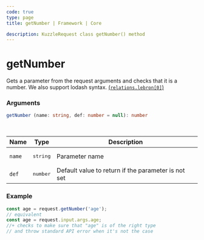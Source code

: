 ```yaml
---
code: true
type: page
title: getNumber | Framework | Core

description: KuzzleRequest class getNumber() method
---
```


# getNumber

<SinceBadge version="2.16.9" />

Gets a parameter from the request arguments and checks that it is a number.
We also support lodash syntax. [(`relations.lebron[0]`)](https://lodash.com/docs/4.17.15#get)

### Arguments

```ts
getNumber (name: string, def: number = null): number
```

</br>

| Name   | Type              | Description    |
|--------|-------------------|----------------|
| `name` | <pre>string</pre> | Parameter name |
| `def` | <pre>number</pre> | Default value to return if the parameter is not set |


### Example

```ts
const age = request.getNumber('age');
// equivalent
const age = request.input.args.age;
//+ checks to make sure that "age" is of the right type
// and throw standard API error when it's not the case
```
